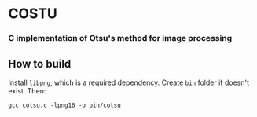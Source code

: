 # COSTU
### C implementation of Otsu's method for image processing

## How to build
Install `libpng`, which is a required dependency.
Create `bin` folder if doesn't exist. Then:

    gcc cotsu.c -lpng16 -o bin/cotsu